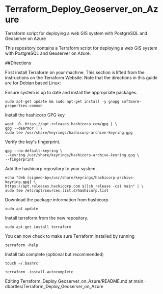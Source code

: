 # Terraform_Deploy_Geoserver_on_Azure
Terraform script for deploying a web GIS system with PostgreSQL and Geoserver on Azure

This repository contains a Terraform script for deploying a web GIS system with PostgreSQL and Geoserver on Azure.

##Directions

First install Terraform on your machine. This section is lifted from the instructions on the Terraform Website. Note that the directions in this guide are for Debian based Linux:

Ensure system is up to date and install the appropriate packages.
```
sudo apt-get update && sudo apt-get install -y gnupg software-properties-common
```
Install the hashicorp GPG key
```
wget -O- https://apt.releases.hashicorp.com/gpg | \
gpg --dearmor | \
sudo tee /usr/share/keyrings/hashicorp-archive-keyring.gpg
```
Verify the key's fingerprint.
```
gpg --no-default-keyring \
--keyring /usr/share/keyrings/hashicorp-archive-keyring.gpg \
--fingerprint
```
Add the hashicorp repository to your system.
```
echo "deb [signed-by=/usr/share/keyrings/hashicorp-archive-keyring.gpg] \
https://apt.releases.hashicorp.com $(lsb_release -cs) main" | \
sudo tee /etc/apt/sources.list.d/hashicorp.list
```
Download the package information from hashicorp.
```
sudo apt update
```
Install terraform from the new repository.
```
sudo apt-get install terraform
```
You can now check to make sure Terraform installed by running
```
terraform -help
```
Install tab complete (optional but recommended)
```
touch ~/.bashrc

terraform -install-autocomplete
```
Editing Terraform_Deploy_Geoserver_on_Azure/README.md at main · dbartles/Terraform_Deploy_Geoserver_on_Azure
